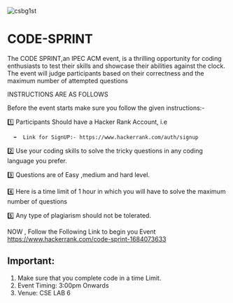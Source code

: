![csbg1st](https://github.com/MridulTi/CODE-SPRINT/assets/92802892/2a39ad46-1a98-426b-aac7-965019fabe00)

# CODE-SPRINT
The CODE SPRINT,an IPEC ACM event, is a thrilling opportunity for coding enthusiasts to test their skills and showcase their abilities against the clock. The event will judge participants based on their correctness and the maximum number of attempted questions


INSTRUCTIONS ARE AS FOLLOWS

Before the event starts make sure you follow the given instructions:-

1️⃣ Participants Should have a Hacker Rank  Account, i.e  

      ➡  Link for SignUP:- https://www.hackerrank.com/auth/signup

2️⃣ Use your coding skills to solve the tricky questions in any coding language you prefer.

3️⃣ Questions are of Easy ,medium and hard level.

4️⃣ Here is a time limit of 1 hour in which you will have to solve the maximum number of questions 

5️⃣ Any type of plagiarism should not be tolerated. 

NOW , Follow  the Following Link to begin you Event https://www.hackerrank.com/code-sprint-1684073633

## Important: 
1. Make sure that you complete code in a time Limit.
2. Event Timing: 3:00pm Onwards
3. Venue: CSE LAB 6
